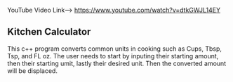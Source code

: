 YouTube Video Link--> https://www.youtube.com/watch?v=dtkGWJL14EY


Kitchen Calculator 
---------------------
This c++ program converts common units in cooking such as Cups, Tbsp, Tsp, and FL oz.
The user needs to start by inputing their starting amount, then their starting umit, lastly their desired unit. Then the 
converted amount will be displaced.
